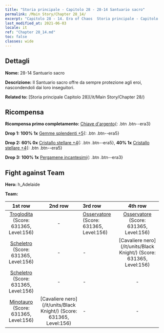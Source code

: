 ```yaml
---
title: "Storia principale - Capitolo 28 - 28-14 Santuario sacro"
permalink: /Main Story/Chapter 28_14/
excerpt: "Capitolo 28 - 14. Era of Chaos  Storia principale - Capitolo 28_14. 28-14 Santuario sacro"
last_modified_at: 2021-06-03
locale: it
ref: "Chapter 28_14.md"
toc: false
classes: wide
---
```


## Dettagli

 **Nome:** 28-14 Santuario sacro

 **Descrizione:** Il Santuario sacro offre da sempre protezione agli eroi, nascondendoli dai loro inseguitori.

 **Related to:** [Storia principale Capitolo 28](/it/Main Story/Chapter 28/)

## Ricompensa

 **Ricompensa primo completamento:** [Chiave d'argento](/ItemsIT/con_693/){: .btn .btn--era3}

 **Drop 1:** **100% 1x** [Gemme splendenti +5](/ItemsIT/mat_100/){: .btn .btn--era5}

 **Drop 2:** **60% 0x** [Cristallo stellare +4](/ItemsIT/mat_94/){: .btn .btn--era5}, **40% 1x** [Cristallo stellare +4](/ItemsIT/mat_94/){: .btn .btn--era5}

 **Drop 3:** **100% 1x** [Pergamene incantesimi](/ItemsIT/con_694/){: .btn .btn--era3}


## Fight against Team
 **Hero:** h_Adelaide

 **Team:**


  | 1st row | 2nd row | 3rd row | 4th row |
  |:----:|:----:|:----|:----:|
  | [Troglodita](/it/units/Troglodyte/) (Score: 631365, Level:156)  | - | [Osservatore](/it/units/Beholder/) (Score: 631365, Level:156)  | [Osservatore](/it/units/Beholder/) (Score: 631365, Level:156)  |
  | [Scheletro](/it/units/Skeleton/) (Score: 631365, Level:156)  | - | - | [Cavaliere nero](/it/units/Black Knight/) (Score: 631365, Level:156)  |
  | [Scheletro](/it/units/Skeleton/) (Score: 631365, Level:156)  | - | - | - |
  | [Minotauro](/it/units/Minotaur/) (Score: 631365, Level:156)  | [Cavaliere nero](/it/units/Black Knight/) (Score: 631365, Level:156)  | - | - |


